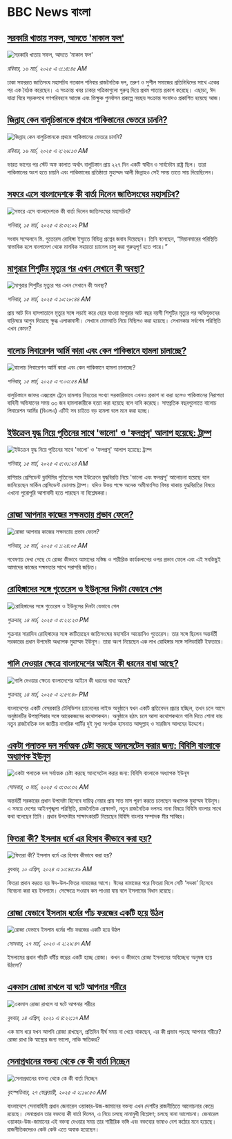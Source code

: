 # BBC News বাংলা## [সরকারি খাতায় সফল, আদতে 'মাকাল ফল'](https://www.bbc.com/bengali/articles/c5y0lp17rg1o?at_campaign=githubrss)![সরকারি খাতায় সফল, আদতে 'মাকাল ফল'](https://ichef.bbci.co.uk/ace/standard/240/cpsprodpb/d53a/live/be7b4500-020f-11f0-9647-81561f8718a3.jpg)_রবিবার, ১৬ মার্চ, ২০২৫ এ ৩:১৪:৪৫ AM_ঢাকা সফররত জাতিসংঘ মহাসচিব গতকাল শনিবার রাজনৈতিক দল, তরুণ ও সুশীল সমাজের প্রতিনিধিদের সাথে একের পর এক বৈঠক করেছেন। এ সংক্রান্ত খবর ঢাকার পত্রিকাগুলো গুরুত্ব দিয়ে প্রথম পাতায় প্রকাশ করেছে।
এছাড়া, ঈদ যাত্রা ঘিরে সড়কপথে গণপরিবহনে আতঙ্ক এবং ভিক্ষুক পুনর্বাসন প্রকল্পে নয়ছয় সংক্রান্ত সংবাদও প্রকাশিত হয়েছে আজ।## [জিন্নাহ কেন বালুচিস্তানকে প্রথমে পাকিস্তানের ভেতরে চাননি?](https://www.bbc.com/bengali/articles/cqlyggg67lro?at_campaign=githubrss)![জিন্নাহ কেন বালুচিস্তানকে প্রথমে পাকিস্তানের ভেতরে চাননি?](https://ichef.bbci.co.uk/ace/standard/240/cpsprodpb/d281/live/96c6ecf0-0186-11f0-b50e-9d086302645f.jpg)_রবিবার, ১৬ মার্চ, ২০২৫ এ ২:২৬:১৩ AM_ভারত ভাগের পর স্টেট অফ কালাত অর্থাৎ বালুচিস্তান প্রায় ২২৭ দিন একটি স্বাধীন ও সার্বভৌম রাষ্ট্র ছিল। তারা পাকিস্তানের অংশ হতে চায়নি এবং পাকিস্তানের প্রতিষ্ঠাতা মুহাম্মদ আলী জিন্নাহও সেই সময় তাতে সায় দিয়েছিলেন।## [সফরে এসে বাংলাদেশকে কী বার্তা দিলেন জাতিসংঘের মহাসচিব?](https://www.bbc.com/bengali/articles/c2ljry44x52o?at_campaign=githubrss)![সফরে এসে বাংলাদেশকে কী বার্তা দিলেন জাতিসংঘের মহাসচিব?](https://ichef.bbci.co.uk/ace/standard/240/cpsprodpb/b766/live/eab4ca30-019f-11f0-b50e-9d086302645f.jpg)_শনিবার, ১৫ মার্চ, ২০২৫ এ ৪:৩২:০২ PM_সংবাদ সম্মেলনে মি. গুতেরেস রোহিঙ্গা ইস্যুতে বিভিন্ন প্রশ্নের জবাব দিয়েছেন। তিনি বলেছেন, “মিয়ানমারের পরিস্থিতি স্বাভাবিক হলে বাংলাদেশ থেকে মানবিক সহায়তা চ্যানেল চালু করা গুরুত্বপূর্ণ হতে পারে।”## [মাগুরার শিশুটির মৃত্যুর পর এখন সেখানে কী অবস্থা?](https://www.bbc.com/bengali/articles/c778ekxv7v4o?at_campaign=githubrss)![মাগুরার শিশুটির মৃত্যুর পর এখন সেখানে কী অবস্থা?](https://ichef.bbci.co.uk/ace/standard/240/cpsprodpb/21c8/live/06087fa0-017f-11f0-b50e-9d086302645f.png)_শনিবার, ১৫ মার্চ, ২০২৫ এ ১০:২৮:৪৪ AM_প্রায় আট দিন হাসপাতালে মৃত্যুর সঙ্গে লড়াই করে হেরে যাওয়া মাগুরার আট বছর বয়সী শিশুটির মৃত্যুর পর অভিযুক্তদের বাড়িঘরে আগুন দিয়েছে ক্ষুব্ধ এলাকাবাসী। সেখানে মোমবাতি নিয়ে মিছিলও করা হয়েছে। সেখানকার সর্বশেষ পরিস্থিতি এখন কেমন?## [বালোচ লিবারেশন আর্মি কারা এবং কেন পাকিস্তানে হামলা চালাচ্ছে?](https://www.bbc.com/bengali/articles/c337jvxr5gdo?at_campaign=githubrss)![বালোচ লিবারেশন আর্মি কারা এবং কেন পাকিস্তানে হামলা চালাচ্ছে?](https://ichef.bbci.co.uk/ace/standard/240/cpsprodpb/1675/live/6b4b7530-00c5-11f0-b50e-9d086302645f.jpg)_শনিবার, ১৫ মার্চ, ২০২৫ এ ৭:০৩:৫৪ AM_বালুচিস্তানে জাফর এক্সপ্রেস ট্রেনে হামলায় নিহতের সংখ্যা সরকারিভাবে এখনও প্রকাশ না করা হলেও পাকিস্তানের নিরাপত্তা বাহিনী অভিযানের সময় ৩৩ জন হামলাকারীকে হত্যা করা হয়েছে বলে দাবি করেছে। সাম্প্রতিক বছরগুলোতে বালোচ লিবারেশন আর্মির (বিএলএ) এটিই সব চাইতে বড় হামলা বলে মনে করা হচ্ছে।## [ইউক্রেন যুদ্ধ নিয়ে পুতিনের সাথে 'ভালো' ও 'ফলপ্রসূ' আলাপ হয়েছে: ট্রাম্প](https://www.bbc.com/bengali/articles/cn4y8l13k9yo?at_campaign=githubrss)![ইউক্রেন যুদ্ধ নিয়ে পুতিনের সাথে 'ভালো' ও 'ফলপ্রসূ' আলাপ হয়েছে: ট্রাম্প](https://ichef.bbci.co.uk/ace/standard/240/cpsprodpb/de40/live/9fea62a0-0143-11f0-b50e-9d086302645f.jpg)_শনিবার, ১৫ মার্চ, ২০২৫ এ ৫:৩১:২৪ AM_রাশিয়ার প্রেসিডেন্ট ভ্লাদিমির পুতিনের সঙ্গে ইউক্রেনে যুদ্ধবিরতি নিয়ে 'ভালো এবং ফলপ্রসূ' আলোচনা হয়েছে বলে জানিয়েছেন মার্কিন প্রেসিডেন্ট ডোনাল্ড ট্রাম্প। যদিও উভয় পক্ষে অনেক অমীমাংসিত বিষয় থাকায় যুদ্ধবিরতির বিষয়ে এখনো পুরোপুরি আশাবাদী হতে পারছেন না বিশ্লেষকরা।## [রোজা আপনার কাজের সক্ষমতায় প্রভাব ফেলে?](https://www.bbc.com/bengali/articles/c4ge5gggykyo?at_campaign=githubrss)![রোজা আপনার কাজের সক্ষমতায় প্রভাব ফেলে?](https://ichef.bbci.co.uk/ace/standard/240/cpsprodpb/517c/live/d89c40f0-00a8-11f0-a8b1-950887ddc6e5.jpg)_শনিবার, ১৫ মার্চ, ২০২৫ এ ১:২৪:০৫ AM_গবেষণায় দেখা গেছে যে রোজা কীভাবে আমাদের মস্তিষ্ক ও শারীরিক কার্যকলাপের ওপর প্রভাব ফেলে এবং এই সবকিছুই আমাদের কাজের সক্ষমতার সাথে সরাসরি জড়িত।## [রোহিঙ্গাদের সঙ্গে গুতেরেস ও ইউনূসের দিনটা যেভাবে গেল](https://www.bbc.com/bengali/articles/cvge5lqn8ylo?at_campaign=githubrss)![রোহিঙ্গাদের সঙ্গে গুতেরেস ও ইউনূসের দিনটা যেভাবে গেল](https://ichef.bbci.co.uk/ace/standard/240/cpsprodpb/15ae/live/f7f824a0-00e9-11f0-8c3d-b7dcc7510cb1.jpg)_শুক্রবার, ১৪ মার্চ, ২০২৫ এ ৫:২২:২৩ PM_শুক্রবার সারাদিন রোহিঙ্গাদের সঙ্গে কাটিয়েছেন জাতিসংঘের মহাসচিব আন্তোনিও গুতেরেস। তার সঙ্গে ছিলেন অন্তর্বর্তী সরকারের প্রধান উপদেষ্টা অধ্যাপক মুহাম্মদ ইউনূস। তারা অংশ নিয়েছেন এক লাখ রোহিঙ্গার সঙ্গে সলিডারিটি ইফতারে।## [গালি দেওয়ার ক্ষেত্রে বাংলাদেশের আইনে কী ধরনের বাধা আছে?](https://www.bbc.com/bengali/articles/cpdeyd0lqedo?at_campaign=githubrss)![গালি দেওয়ার ক্ষেত্রে বাংলাদেশের আইনে কী ধরনের বাধা আছে?](https://ichef.bbci.co.uk/ace/standard/240/cpsprodpb/f5cc/live/0ef81ab0-00a5-11f0-9efc-f5f9b2bc7027.jpg)_শুক্রবার, ১৪ মার্চ, ২০২৫ এ ২:৫৭:৪৮ PM_বাংলাদেশের একটি বেসরকারি টেলিভিশন চ্যানেলের লাইভ অনুষ্ঠানে যখন একটি প্রতিবেদন প্রচার হচ্ছিল, তখন চলে আসে অনুষ্ঠানটির উপস্থাপিকার সঙ্গে আরেকজনের  কথোপকথন।  অনুষ্ঠানে হঠাৎ চলে আসা কথোপকথনে গালি দিতে শোনা যায়  নতুন রাজনৈতিক দল জাতীয় নাগরিক পার্টির দুই মুখ্য সংগঠক হাসনাত আব্দুল্লাহ ও সারজিস আলমের উদ্দেশে।## [একটা পলাতক দল সর্বাত্মক চেষ্টা করছে আনসেটেল করার জন্য:  বিবিসি বাংলাকে অধ্যাপক ইউনূস ](https://www.bbc.com/bengali/articles/cn4yy9gr8dlo?at_campaign=githubrss)![একটা পলাতক দল সর্বাত্মক চেষ্টা করছে আনসেটেল করার জন্য:  বিবিসি বাংলাকে অধ্যাপক ইউনূস ](https://ichef.bbci.co.uk/ace/standard/240/cpsprodpb/62c1/live/00c95a20-f5bb-11ef-896e-d7e7fb1719a4.jpg)_সোমবার, ৩ মার্চ, ২০২৫ এ ৩:৩০:৩২ AM_অন্তর্বর্তী সরকারের প্রধান উপদেষ্টা হিসেবে দায়িত্ব নেয়ার প্রায় সাত মাস পূরণ করতে চলেছেন অধ্যাপক মুহাম্মদ ইউনূস। এ সময়ে দেশের আইনশৃঙ্খলা পরিস্থিতি, রাজনৈতিক প্রেক্ষাপট, নতুন রাজনৈতিক দলসহ নানা বিষয়ে বিবিসি বাংলার সাথে কথা বলেছেন তিনি। প্রধান উপদেষ্টার সাক্ষাৎকারটি নিয়েছেন বিবিসি বাংলার সম্পাদক মীর সাব্বির।## [ফিতরা কী? ইসলাম ধর্মে এর হিসাব কীভাবে করা হয়?](https://www.bbc.com/bengali/articles/cglvy6z66v7o?at_campaign=githubrss)![ফিতরা কী? ইসলাম ধর্মে এর হিসাব কীভাবে করা হয়?](https://ichef.bbci.co.uk/ace/standard/240/cpsprodpb/f80f/live/ed98d290-f71a-11ee-af97-c31fb967c02d.jpg)_বুধবার, ১০ এপ্রিল, ২০২৪ এ ১০:৪৫:৪৯ AM_ফিতরা প্রদান করতে হয় ঈদ-উল-ফিতর নামাজের আগে। ঈদের নামাজের পরে ফিতরা দিলে সেটি ‘সদকা’ হিসেবে বিবেচনা করা হয় ইসলামে। সেক্ষেত্রে সওয়াব কম পাওয়া যায় বলে ইসলামের বিধান রয়েছে।## [রোজা যেভাবে ইসলাম ধর্মের পাঁচ ফরজের একটি হয়ে উঠল](https://www.bbc.com/bengali/articles/c3g54741n7xo?at_campaign=githubrss)![রোজা যেভাবে ইসলাম ধর্মের পাঁচ ফরজের একটি হয়ে উঠল](https://ichef.bbci.co.uk/ace/standard/240/cpsprodpb/4189/live/d60d8e90-cbe7-11ed-b78d-cd916892f770.jpg)_সোমবার, ২৭ মার্চ, ২০২৩ এ ২:২৯:৪৭ AM_ইসলামের প্রধান পাঁচটি ধর্মীয় স্তম্ভের একটি হচ্ছে রোজা। কখন ও কীভাবে রোজা ইসলামের অবিচ্ছেদ্য অনুষঙ্গ হয়ে উঠলো?## [একমাস রোজা রাখলে যা ঘটে আপনার শরীরে](https://www.bbc.com/bengali/news-44111398?at_campaign=githubrss)![একমাস রোজা রাখলে যা ঘটে আপনার শরীরে](https://ichef.bbci.co.uk/ace/standard/240/cpsprodpb/CA0A/production/_106822715_gettyimages-541284296.jpg)_বুধবার, ১৪ এপ্রিল, ২০২১ এ ৪:২২:১৭ AM_এক মাস ধরে যখন আপনি রোজা রাখছেন, প্রতিদিন দীর্ঘ সময় না খেয়ে থাকছেন, এর কী প্রভাব পড়ছে আপনার শরীরে? রোজা রাখা কি স্বাস্থ্যের জন্য ভালো, নাকি ক্ষতিকর?## [সেনাপ্রধানের বক্তব্য থেকে কে কী বার্তা নিচ্ছেন](https://www.bbc.com/bengali/articles/cx2rmvxz2d8o?at_campaign=githubrss)![সেনাপ্রধানের বক্তব্য থেকে কে কী বার্তা নিচ্ছেন](https://ichef.bbci.co.uk/ace/standard/240/cpsprodpb/86f9/live/ca3a6c50-f467-11ef-aeb3-bb556fdec0fe.png)_বৃহস্পতিবার, ২৭ ফেব্রুয়ারী, ২০২৫ এ ২:১৬:৫৩ AM_বাংলাদেশে সেনাবাহিনী প্রধান জেনারেল ওয়াকার-উজ-জামানের বক্তব্য এখন দেশটির রাজনীতিতে আলোচনার কেন্দ্রে রয়েছে। সেনাপ্রধান তার বক্তব্যে কী বার্তা দিলেন, এ নিয়ে চলছে নানামুখী বিশ্লেষণ; চলছে নানা আলোচনা। জেনারেল ওয়াকার-উজ-জামানের এই বক্তব্য দেওয়ার সময় তার শারীরিক ভঙ্গি এবং বক্তব্যের ভাষাও বেশ কঠোর মনে হয়েছে। রাজনীতিকদেরও কেউ কেউ এতে  অবাক হয়েছেন।